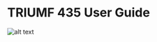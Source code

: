 # TRIUMF 435 User Guide
![alt text](https://github.com/PenPen7531/ISSP-Triumf-435/tree/frontend_home/user-guide-images)